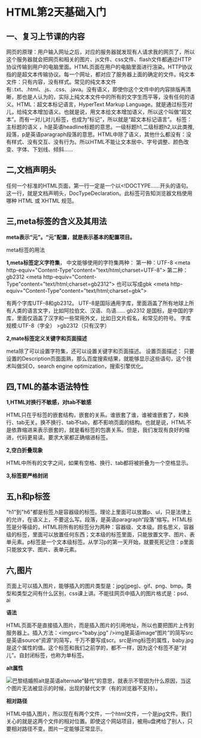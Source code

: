 # HTML第2天基础入门
## 一、复习上节课的内容
网页的原理：用户输入网址之后，对应的服务器就发现有人请求我的网页了，所以这个服务器就会把网页和相关的图片、js文件、css文件、flash文件都通过HTTP协议传输到用户的电脑里面。HTML页面在用户的电脑里面进行渲染。HTTP协议指的是超文本传输协议。每一个网址，都对应了服务器上面的确定的文件。纯文本文件：只有内容，没有样式。常见的纯文本文件有:.txt、.html、.js、.css、.java。没有语义，即使你这个文件中的内容排版再清晰，那也是人认为的，实际上纯文本文件中的所有的文字生而平等，没有任何的语义。HTML：超文本标记语言，HyperText Markup Language。就是通过标签对儿，给纯文本增加语义。也就是说，用文本给文本增加语义，所以这个叫做“超文本”。而有一对儿对儿标签，也成为“标记”，所以就是“超文本标记语言”。
标签： 主标题的语义 ，h是英语headline标题的意思。一级标题h1,二级标题h2,以此类推,段落，p是英语paragraph段落的意思。HTML中除了语义，其他什么都没有：没有样式、没有交互、没有行为。所以HTML不能让文本居中、字号调整、颜色改变、字体、下划线、倾斜……
## 二,文档声明头
任何一个标准的HTML页面，第一行一定是一个以<!DOCTYPE……开头的语句。这一行，就是文档声明头，DocTypeDeclaration。此标签可告知浏览器文档使用哪种 HTML 或 XHTML 规范。
## 三,meta标签的含义及其用法
**meta表示“元”。“元”配置，就是表示基本的配置项目。**

meta标签的用法

**1,meta标签定义字符集**，
中文能够使用的字符集两种：
第一种：UTF-8
<meta http-equiv="Content-Type"content="text/html;charset=UTF-8">
第二种：gb2312
<meta http-equiv="Content-Type"content="text/html;charset=gb2312">
也可以写成gbk
<meta http-equiv="Content-Type"content="text/html;charset=gbk">

有两个字库UTF-8和gb2312。
UTF-8是国际通用字库，里面涵盖了所有地球上所有人类的语言文字，比如阿拉伯文、汉语、鸟语……
gb2312 是国标，是中国的字库，里面仅涵盖了汉字和一些常用外文，比如日文片假名，和常见的符号。
字库规模:UTF-8（字全） >gb2312（只有汉字）

**2,mate标签定义关键字和页面描述**

meta除了可以设置字符集，还可以设置关键字和页面描述。
设置页面描述：<meta name="Description" content="网易是中国领先的互联网技术公司，为用户提供免费邮箱、游戏、搜索引擎服务，开设新闻、娱乐、体育等30多个内容频道，及博客、视频、论坛等互动交流，网聚人的力量。" />
只要设置的Description页面面熟，那么百度搜索结果，就能够显示这些语句，这个技术叫做SEO，search engine optimization，搜索引擎优化。

## 四,TML的基本语法特性
 **1,HTML对换行不敏感，对tab不敏感**
 
HTML只在乎标签的嵌套结构，嵌套的关系。谁嵌套了谁，谁被谁嵌套了，和换行、tab无关。换不换行、tab不tab，都不影响页面的结构。也就是说，HTML不是依靠缩进来表示嵌套的，就是看标签的包裹关系。但是，我们发现有良好的缩进，代码更易读。要求大家都正确缩进标签。

**2,空白折叠现象**

HTML中所有的文字之间，如果有空格、换行、tab都将被折叠为一个空格显示。

**3,标签要严格封闭**

## 五,h和p标签 ##
"h1"到"h6"都是标签,h是容器级的标签。理论上里面可以放置p、ul，只是法律上的允许，在语义上，不要这么写。段落，是英语paragraph“段落”缩写。HTML标签是分等级的，HTML将所有的标签分为两种：容器级、文本级。顾名思义，容器级的标签，里面可以放置任何东西；文本级的标签里面，只能放置文字、图片、表单元素。p标签是一个文本级标签。从学习p的第一天开始，就要死死记住：p里面只能放文字、图片、表单元素。

## 六,图片
页面上可以插入图片，能够插入的图片类型是：jpg(jpeg)、gif、png、bmp。类型和类型之间有什么区别，css课上讲。不能往网页中插入的图片格式是：psd、ai

**语法**

HTML页面不是直接插入图片，而是插入图片的引用地址，所以也要把图片上传到服务器上。插入方法：<imgsrc="baby.jpg"  />img是英语image“图片”的简写src 是英语source“资源”的简写，千万不要写成scr。src是img标签的属性，baby.jpg是这个属性的值。这个标签和我们之前学的，都不一样，因为这个标签不是“对儿”。自封闭标签，也称为单标签。

**alt属性**

<img src="baby.jpg" alt="巴黎结婚照" />alt是英语alternate“替代”的意思，就表示不管因为什么原因，当这个图片无法被显示的时候，出现的替代文字（有的浏览器不支持）。

**相对路径**

HTML中插入图片，所以现在有两个文件，一个html文件，一个是jpg文件。我们关心的就是这两个文件的相对位置。即使这个网站项目，被用u盘拷给了别人，只要相对路径不变。图片一定能够正常显示。



